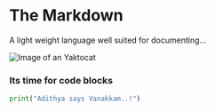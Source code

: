 # The Markdown

A light weight language well suited for documenting...

![Image of an Yaktocat](https://octodex.github.com/images/yaktocat.png)


### Its time for code blocks

```python
print("Adithya says Vanakkam..!")
```
